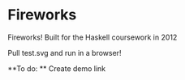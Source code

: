 Fireworks
=========

Fireworks! Built for the Haskell coursework in 2012

Pull test.svg and run in a browser!

**To do: **
Create demo link

